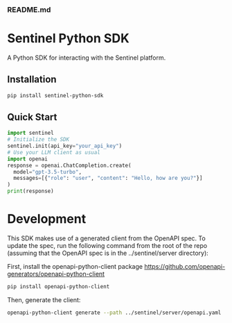 ### README.md

# Sentinel Python SDK
A Python SDK for interacting with the Sentinel platform.

## Installation
```bash
pip install sentinel-python-sdk
```
  
## Quick Start
```python
import sentinel
# Initialize the SDK
sentinel.init(api_key="your_api_key")
# Use your LLM client as usual
import openai
response = openai.ChatCompletion.create(
  model="gpt-3.5-turbo",
  messages=[{"role": "user", "content": "Hello, how are you?"}]
)
print(response)
```

# Development 

This SDK makes use of a generated client from the OpenAPI spec. To update the spec, run the following command from the root of the repo (assuming that the OpenAPI spec is in the ../sentinel/server directory):

First, install the openapi-python-client package https://github.com/openapi-generators/openapi-python-client
```bash
pip install openapi-python-client
```

Then, generate the client:
```bash
openapi-python-client generate --path ../sentinel/server/openapi.yaml  --output-path src/sentinel/api/generated --overwrite
```
